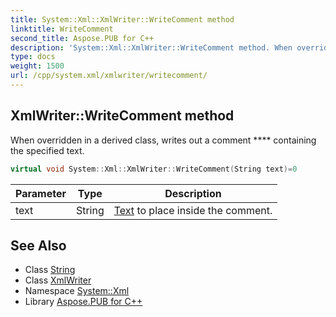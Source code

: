 ```yaml
---
title: System::Xml::XmlWriter::WriteComment method
linktitle: WriteComment
second_title: Aspose.PUB for C++
description: 'System::Xml::XmlWriter::WriteComment method. When overridden in a derived class, writes out a comment  containing the specified text in C++.'
type: docs
weight: 1500
url: /cpp/system.xml/xmlwriter/writecomment/
---
```

## XmlWriter::WriteComment method


When overridden in a derived class, writes out a comment **** containing the specified text.

```cpp
virtual void System::Xml::XmlWriter::WriteComment(String text)=0
```


| Parameter | Type | Description |
| --- | --- | --- |
| text | String | [Text](../../../system.text/) to place inside the comment. |

## See Also

* Class [String](../../../system/string/)
* Class [XmlWriter](../)
* Namespace [System::Xml](../../)
* Library [Aspose.PUB for C++](../../../)
